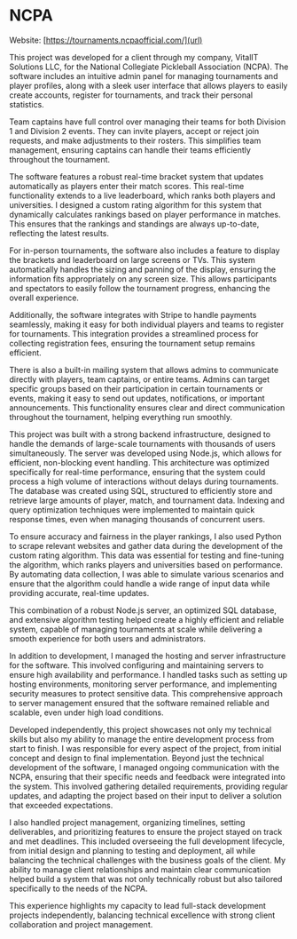 # NCPA

Website: [https://tournaments.ncpaofficial.com/](url)

This project was developed for a client through my company, VitalIT Solutions LLC, for the National Collegiate Pickleball Association (NCPA). The software includes an intuitive admin panel for managing tournaments and player profiles, along with a sleek user interface that allows players to easily create accounts, register for tournaments, and track their personal statistics.

Team captains have full control over managing their teams for both Division 1 and Division 2 events. They can invite players, accept or reject join requests, and make adjustments to their rosters. This simplifies team management, ensuring captains can handle their teams efficiently throughout the tournament.

The software features a robust real-time bracket system that updates automatically as players enter their match scores. This real-time functionality extends to a live leaderboard, which ranks both players and universities. I designed a custom rating algorithm for this system that dynamically calculates rankings based on player performance in matches. This ensures that the rankings and standings are always up-to-date, reflecting the latest results.

For in-person tournaments, the software also includes a feature to display the brackets and leaderboard on large screens or TVs. This system automatically handles the sizing and panning of the display, ensuring the information fits appropriately on any screen size. This allows participants and spectators to easily follow the tournament progress, enhancing the overall experience.

Additionally, the software integrates with Stripe to handle payments seamlessly, making it easy for both individual players and teams to register for tournaments. This integration provides a streamlined process for collecting registration fees, ensuring the tournament setup remains efficient.

There is also a built-in mailing system that allows admins to communicate directly with players, team captains, or entire teams. Admins can target specific groups based on their participation in certain tournaments or events, making it easy to send out updates, notifications, or important announcements. This functionality ensures clear and direct communication throughout the tournament, helping everything run smoothly.

This project was built with a strong backend infrastructure, designed to handle the demands of large-scale tournaments with thousands of users simultaneously. The server was developed using Node.js, which allows for efficient, non-blocking event handling. This architecture was optimized specifically for real-time performance, ensuring that the system could process a high volume of interactions without delays during tournaments. The database was created using SQL, structured to efficiently store and retrieve large amounts of player, match, and tournament data. Indexing and query optimization techniques were implemented to maintain quick response times, even when managing thousands of concurrent users.

To ensure accuracy and fairness in the player rankings, I also used Python to scrape relevant websites and gather data during the development of the custom rating algorithm. This data was essential for testing and fine-tuning the algorithm, which ranks players and universities based on performance. By automating data collection, I was able to simulate various scenarios and ensure that the algorithm could handle a wide range of input data while providing accurate, real-time updates.

This combination of a robust Node.js server, an optimized SQL database, and extensive algorithm testing helped create a highly efficient and reliable system, capable of managing tournaments at scale while delivering a smooth experience for both users and administrators.

In addition to development, I managed the hosting and server infrastructure for the software. This involved configuring and maintaining servers to ensure high availability and performance. I handled tasks such as setting up hosting environments, monitoring server performance, and implementing security measures to protect sensitive data. This comprehensive approach to server management ensured that the software remained reliable and scalable, even under high load conditions.

Developed independently, this project showcases not only my technical skills but also my ability to manage the entire development process from start to finish. I was responsible for every aspect of the project, from initial concept and design to final implementation. Beyond just the technical development of the software, I managed ongoing communication with the NCPA, ensuring that their specific needs and feedback were integrated into the system. This involved gathering detailed requirements, providing regular updates, and adapting the project based on their input to deliver a solution that exceeded expectations.

I also handled project management, organizing timelines, setting deliverables, and prioritizing features to ensure the project stayed on track and met deadlines. This included overseeing the full development lifecycle, from initial design and planning to testing and deployment, all while balancing the technical challenges with the business goals of the client. My ability to manage client relationships and maintain clear communication helped build a system that was not only technically robust but also tailored specifically to the needs of the NCPA.

This experience highlights my capacity to lead full-stack development projects independently, balancing technical excellence with strong client collaboration and project management.





